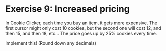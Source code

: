 # Exercise 9: Increased pricing

In Cookie Clicker, each time you buy an item, it gets more expensive. The first cursor might only cost 10 cookies, but the second one will cost 12, and then 15, and then 18, etc... The price goes up by 25% cookies every time. 

Implement this! (Round down any decimals)
